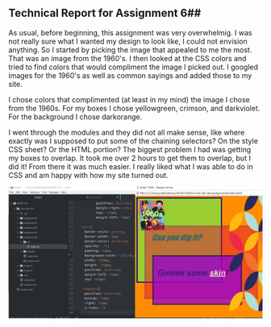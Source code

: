 ## Technical Report for Assignment 6##

As usual, before beginning, this assignment was very overwhelmig. I was not really sure what I wanted my design to look like, I could not envision anything. So I started by picking the image that appealed to me the most. That was an image from the 1960's. I then looked at the CSS colors and tried to find colors that would compliment the image I picked out. I googled images for the 1960's as well as common sayings and added those to my site.

I chose colors that complimented (at least in my mind) the image I chose from the 1960s. For my boxes I chose yellowgreen, crimson, and darkviolet. For the background I chose darkorange.

I went through the modules and they did not all make sense, like where exactly was I supposed to put some of the chaining selectors? On the style CSS sheet? Or the HTML portion? The biggest problem I had was getting my boxes to overlap. It took me over 2 hours to get them to overlap, but I did it! From there it was much easier. I really liked what I was able to do in CSS and am happy with how my site turned out.

![Image of My Atom Editor](./images/screenshot.png)
